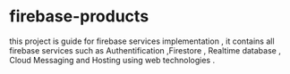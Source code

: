 # firebase-products
this project is guide for firebase services implementation  , it contains all firebase services such as Authentification ,Firestore , Realtime database , Cloud Messaging and Hosting using web technologies .
